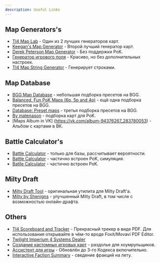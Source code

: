 ```yaml
---
description: Useful Links
---
```


## Map Generators's

* [TI4 Map Lab](https://joepinion.github.io/ti4-map-lab/) - Один из 2 лучших генераторов карт.
* [Keegan's Map Generator](https://keeganw.github.io/ti4/) - Второй лучший генератор карт.
* [Derek Peterson Map Generator](https://ti4-map-generator.derekpeterson.ca/) - Без поддержки PoK.
* [Генератор игрового поля](https://conclave.mistake-not.net/) - Красиво, но без дополнительных настроек.
* [TI4 Map String Generator](https://migpalser.github.io/TI4MapStringGenerator/) - Генерирует строками.

## Map Database

* [BGG Map Database](https://boardgamegeek.com/thread/2609062/bgg-map-database) - небольшая подборка пресетов на BGG.
* [Balanced, Fun PoK Maps (6p, 5p and 4p)](https://boardgamegeek.com/thread/2780413/balanced-fun-pok-maps-6p-5p-and-4p) - ещё одна подборка пресетов на BGG.
* [Database: Preset maps](https://boardgamegeek.com/thread/2688681/article/38044265) - третья подборка пресетов на BGG.
* [By matenason](https://imgur.com/user/matenason/posts) - подборка карт для PoK.
* [Maps Album in VK] (https://vk.com/album-94376267_283780053) - Альбом с картами в ВК.

## Battle Calculator's

* [Battle Calculator](http://alphamou.se/ti4calc/) - только для базы, рассчитывает вероятности.
* [Battle Calculator](https://ti4odds.herokuapp.com/) - частично встроен PoK, симуляция.
* [Batlle Calculator](https://ti4battle.com/) - частично встроен PoK.

## Milty Draft

* [Milty Draft Tool](https://miltydraft.com/) - оригинальная утилита для Milty Draft'а.
* [Milty by Shenigns](https://milty.shenanigans.be/) - улучшенный Milty Draft, в том числе с возможностью онлайн-драфта.

## Others

* [TI4 Scoreboard and Tracker](https://drive.google.com/file/d/1pVOLPtlq-5R1CHV3wNzYMkBRJf3VaBZO/view?usp=sharing) - Прекрасный трекер в виде PDF. Для использования открывайте в чём-то вроде Foxit/Movavi PDF Editor.
* [Twilight Imperium 4 Systems Dealer](http://dah.me.uk/ti4/)
* [Создание кастомных игровых карт](http://ti4-card-images.appspot.com/static/card.html) - раздолье для хоумрульщиков.
* [Ассистент для игры](http://extraboard.net/extracomputer) - Обновлён до 3-го Кодекса включительно.
* [Interactive Faction Summary](https://sreletron.github.io/ti4/) - сведение фракций на лету.
